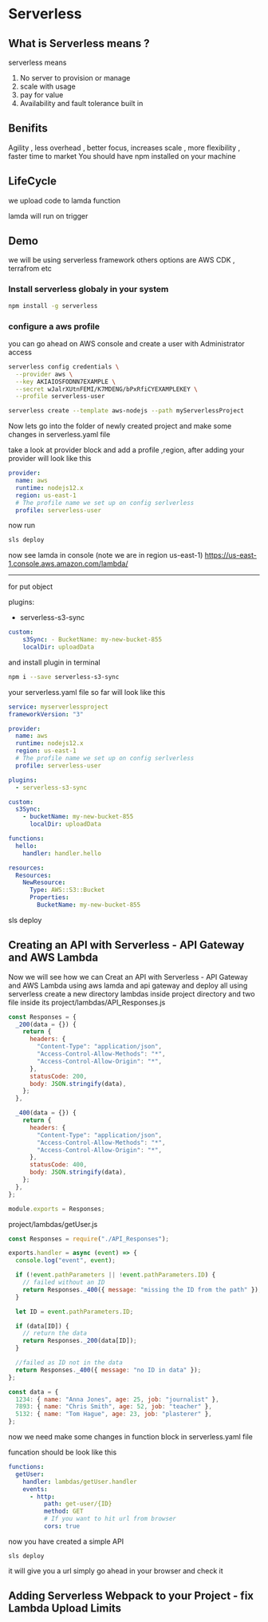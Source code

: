 # Serverless

## What is Serverless means ?

serverless means

1. No server to provision or manage
1. scale with usage
1. pay for value
1. Availability and fault tolerance built in

## Benifits

Agility , less overhead , better focus, increases scale , more flexibility , faster time to market
You should have npm installed on your machine

## LifeCycle

we upload code to lamda function

lamda will run on trigger

## Demo

we will be using serverless framework others options are AWS CDK , terrafrom etc

### Install serverless globaly in your system

```bash
npm install -g serverless
```

### configure a aws profile

you can go ahead on AWS console and create a user with Administrator access

```bash
serverless config credentials \
  --provider aws \
  --key AKIAIOSFODNN7EXAMPLE \
  --secret wJalrXUtnFEMI/K7MDENG/bPxRfiCYEXAMPLEKEY \
  --profile serverless-user
```

```bash
serverless create --template aws-nodejs --path myServerlessProject
```

Now lets go into the folder of newly created project and make some changes in serverless.yaml file

take a look at provider block and add a profile ,region, after adding your provider will look like this

```yaml
provider:
  name: aws
  runtime: nodejs12.x
  region: us-east-1
  # The profile name we set up on config serlverless
  profile: serverless-user
```

now run

```bash
sls deploy
```

now see lamda in console (note we are in region us-east-1)
https://us-east-1.console.aws.amazon.com/lambda/

---

for put object

plugins:

- serverless-s3-sync

```yaml
custom:
    s3Sync: - BucketName: my-new-bucket-855
    localDir: uploadData
```

and install plugin in terminal

```bash
npm i --save serverless-s3-sync
```

your serverless.yaml file so far will look like this

```yaml
service: myserverlessproject
frameworkVersion: "3"

provider:
  name: aws
  runtime: nodejs12.x
  region: us-east-1
  # The profile name we set up on config serlverless
  profile: serverless-user

plugins:
  - serverless-s3-sync

custom:
  s3Sync:
    - bucketName: my-new-bucket-855
      localDir: uploadData

functions:
  hello:
    handler: handler.hello

resources:
  Resources:
    NewResource:
      Type: AWS::S3::Bucket
      Properties:
        BucketName: my-new-bucket-855
```

sls deploy

## Creating an API with Serverless - API Gateway and AWS Lambda

Now we will see how we can Creat an API with Serverless - API Gateway and AWS Lambda
using aws lamda and api gateway and deploy all using serverless
create a new directory lambdas inside project directory and two file inside its
project/lambdas/API_Responses.js

```js
const Responses = {
  _200(data = {}) {
    return {
      headers: {
        "Content-Type": "application/json",
        "Access-Control-Allow-Methods": "*",
        "Access-Control-Allow-Origin": "*",
      },
      statusCode: 200,
      body: JSON.stringify(data),
    };
  },

  _400(data = {}) {
    return {
      headers: {
        "Content-Type": "application/json",
        "Access-Control-Allow-Methods": "*",
        "Access-Control-Allow-Origin": "*",
      },
      statusCode: 400,
      body: JSON.stringify(data),
    };
  },
};

module.exports = Responses;
```

project/lambdas/getUser.js

```js
const Responses = require("./API_Responses");

exports.handler = async (event) => {
  console.log("event", event);

  if (!event.pathParameters || !event.pathParameters.ID) {
    // failed without an ID
    return Responses._400({ message: "missing the ID from the path" });
  }

  let ID = event.pathParameters.ID;

  if (data[ID]) {
    // return the data
    return Responses._200(data[ID]);
  }

  //failed as ID not in the data
  return Responses._400({ message: "no ID in data" });
};

const data = {
  1234: { name: "Anna Jones", age: 25, job: "journalist" },
  7893: { name: "Chris Smith", age: 52, job: "teacher" },
  5132: { name: "Tom Hague", age: 23, job: "plasterer" },
};
```

now we need make some changes in function block in serverless.yaml file

funcation should be look like this

```yaml
functions:
  getUser:
    handler: lambdas/getUser.handler
    events:
      - http:
          path: get-user/{ID}
          method: GET
          # If you want to hit url from browser
          cors: true
```

now you have created a simple API

```npm
sls deploy
```

it will give you a url simply go ahead in your browser and check it

## Adding Serverless Webpack to your Project - fix Lambda Upload Limits
